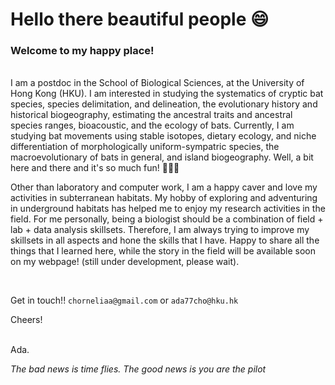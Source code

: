 # Hello there beautiful people 😄 

### Welcome to my happy place!
<br />
I am a postdoc in the School of Biological Sciences, at the University of Hong Kong (HKU). I am interested in studying the systematics of cryptic bat species, species delimitation, and delineation, the evolutionary history and historical biogeography, estimating the ancestral traits and ancestral species ranges, bioacoustic, and the ecology of bats. Currently, I am studying bat movements using stable isotopes, dietary ecology, and niche differentiation of morphologically uniform-sympatric species, the macroevolutionary of bats in general, and island biogeography. Well, a bit here and there and it's so much fun! 🦇🦇🦇 

<br />

Other than laboratory and computer work, I am a happy caver and love my activities in subterranean habitats. My hobby of exploring and adventuring in underground habitats has helped me to enjoy my research activities in the field. For me personally, being a biologist should be a combination of field + lab + data analysis skillsets. Therefore, I am always trying to improve my skillsets in all aspects and hone the skills that I have. Happy to share all the things that I learned here, while the story in the field will be available soon on my webpage! (still under development, please wait).

<br />

Get in touch!! `chorneliaa@gmail.com` or `ada77cho@hku.hk`
<br />

Cheers!

<br />
Ada.

*The bad news is time flies. The good news is you are the pilot*




